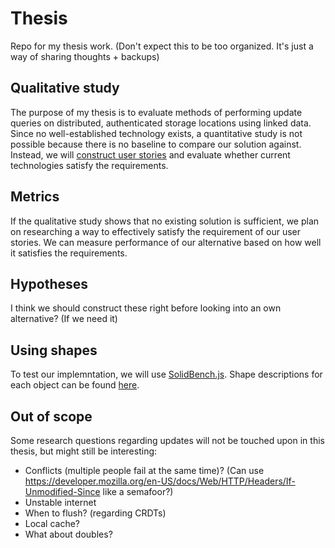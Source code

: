 # Thesis
Repo for my thesis work. (Don't expect this to be too organized. It's just a way of sharing thoughts + backups)

## Qualitative study

The purpose of my thesis is to evaluate methods of performing update queries on distributed, authenticated storage locations using linked data.
Since no well-established technology exists, a quantitative study is not possible because there is no baseline to compare our solution against.
Instead, we will [construct user stories](/user-stories) and evaluate whether current technologies satisfy the requirements.

## Metrics

If the qualitative study shows that no existing solution is sufficient,
we plan on researching a way to effectively satisfy the requirement of our user stories.
We can measure performance of our alternative based on how well it satisfies the requirements. 

## Hypotheses

I think we should construct these right before looking into an own alternative? (If we need it) 

## Using shapes

To test our implemntation, we will use [SolidBench.js](https://github.com/SolidBench/SolidBench.js).
Shape descriptions for each object can be found [here](https://github.com/jitsedesmet/SolidBench.js/blob/feat/add-shapes/shape-descriptions.ttl).


## Out of scope

Some research questions regarding updates will not be touched upon in this thesis, but might still be interesting:
* Conflicts (multiple people fail at the same time)? (Can use https://developer.mozilla.org/en-US/docs/Web/HTTP/Headers/If-Unmodified-Since like a semafoor?)
* Unstable internet
* When to flush? (regarding CRDTs)
* Local cache?
* What about doubles?

